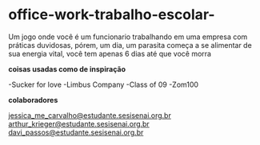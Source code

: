 # office-work-trabalho-escolar-
Um jogo onde você é um funcionario trabalhando em uma empresa com práticas duvidosas, pórem, um dia, um parasita começa a se alimentar de sua energia vital, você tem apenas 6 dias até que você morra

**coisas usadas como de inspiração**

-Sucker for love
-Limbus Company
-Class of 09
-Zom100

**colaboradores**

jessica_me_carvalho@estudante.sesisenai.org.br
arthur_krieger@estudante.sesisenai.org.br
davi_passos@estudante.sesisenai.org.br
